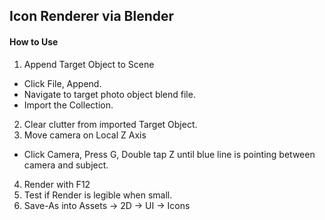 ## Icon Renderer via Blender

#### How to Use

1. Append Target Object to Scene
  -  Click File, Append.
  -  Navigate to target photo object blend file.
  -  Import the Collection.
2. Clear clutter from imported Target Object.
3. Move camera on Local Z Axis
  -  Click Camera, Press G, Double tap Z until blue line is pointing between camera and subject.
4. Render with F12
5. Test if Render is legible when small.
6. Save-As into Assets -> 2D -> UI -> Icons
